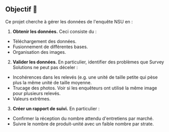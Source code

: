 ## Objectif 🎯

Ce projet cherche à gérer les données de l'enquête NSU en :

1. **Obtenir les données.** Ceci consiste du :
  - Téléchargement des données.
  - Fusionnement de différentes bases.
  - Organisation des images.
2. **Valider les données.** En particulier, identifier des problèmes que Survey Solutions ne peut pas déceler : 
  - Incohérences dans les relevés (e.g. une unité de taille petite qui pèse plus la même unité de taille moyenne.
  - Trucage des photos. Voir si les enquêteurs ont utilisé la même image pour plusieurs relevés.
  - Valeurs extrêmes.
3. **Créer un rapport de suivi.** En particulier :
  - Confirmer la réception du nombre attendu d'entretiens par marché.
  - Suivre le nombre de produit-unité avec un faible nombre par strate.
